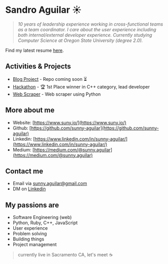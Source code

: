 # Sandro Aguilar :sunny:
> *10 years of leadership experience working in cross-functional teams as a team coordinator. I care about the user experience including both internal/external developer experience. Currently studying Computer Science at Oregon State University (degree 2.0).*

Find my latest resume [here](http://shorturl.at/bltWX).

## Activities & Projects
- [Blog Project](http://ajaxdapp.xyz/) - Repo coming soon :hourglass_flowing_sand:
- [Hackathon](https://devpost.com/software/banking-application) - :trophy: 1st Place winner in C++ category, lead developer
- [Web Scraper](https://github.com/sunny-aguilar/py-web-scraper/blob/master/scraper-github-trending.py) - Web scraper using Python

## More about me
- Website: [https://www.suny.io/](https://www.suny.io/)
- Github: [https://github.com/sunny-aguilar](https://github.com/sunny-aguilar)
- Linkedin: [https://www.linkedin.com/in/sunny-aguilar/](https://www.linkedin.com/in/sunny-aguilar/)
- Medium: [https://medium.com/@sunny.aguilar](https://medium.com/@sunny.aguilar)

## Contact me
- Email via sunny.aguilar@gmail.com
- DM on [ Linkedin](https://www.linkedin.com/in/sunny-aguilar/)

## My passions are
- Software Engineering (web)
- Python, Ruby, C++, JavaScript
- User experience
- Problem solving
- Building things
- Project management

> currently live in Sacramento CA, let's meet :coffee:

